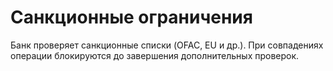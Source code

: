 # Санкционные ограничения
Банк проверяет санкционные списки (OFAC, EU и др.). При совпадениях операции блокируются до завершения дополнительных проверок.
